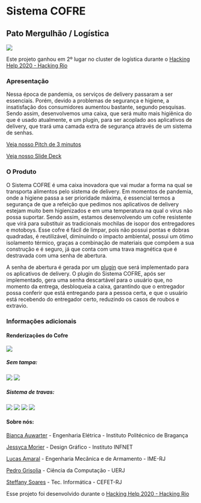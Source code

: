 

# Sistema COFRE
## Pato Mergulhão / Logística

<img src="Plugin/img/logoCofre.png">


Este projeto ganhou em 2º lugar no cluster de logística durante o [Hacking Help 2020 - Hacking Rio](https://hackingrio.com/hackinghelp/)

### Apresentação 

Nessa época de pandemia, os serviços de delivery passaram a ser essenciais. Porém, devido a problemas de segurança e higiene, a insatisfação dos consumidores aumentou bastante, segundo pesquisas. Sendo assim, desenvolvemos uma caixa, que será muito mais higiênica do que é usado atualmente, e um plugin, para ser acoplado aos aplicativos de delivery, que trará uma camada extra de segurança através de um sistema de senhas. 


[Veja nosso Pitch de 3 minutos](https://youtu.be/v4Xafh7NWE0)


[Veja nosso Slide Deck](SlideDeck_SistemaCOFRE.pdf)

### O Produto


O Sistema COFRE é uma caixa inovadora que vai mudar a forma na qual se transporta alimentos pelo sistema de delivery. Em momentos de pandemia, onde a higiene passa a ser prioridade máxima, é essencial termos a segurança de que a refeição que pedimos nos aplicativos de delivery estejam muito bem higienizados e em uma temperatura na qual o vírus não possa suportar. Sendo assim, estamos desenvolvendo um cofre resistente que virá para substituir as tradicionais mochilas de isopor dos entregadores e motoboys. Esse cofre é fácil de limpar, pois não possui pontas e dobras quadradas, é reutilizável, diminuindo o impacto ambiental, possui um ótimo isolamento térmico, graças a combinação de materiais que compõem a sua construção e é seguro, já que conta com uma trava magnética que é destravada com uma senha de abertura.

A senha de abertura é gerada por um [plugin](/Plugin) que será implementado para os aplicativos de delivery. O plugin do Sistema COFRE, após ser implementado, gera uma senha descartável para o usuário que, no momento da entrega, desbloqueia a caixa, garantindo que o entregador possa conferir que está entregando para a pessoa certa, e que o usuário está recebendo do entregador certo, reduzindo os casos de roubos e extravio.


### Informações adicionais 

#### Renderizações do Cofre
<img src="Renders do Cofre/Caixa.png">


##### Sem tampa:
<img src="Renders do Cofre/Caixa-sem-tampa.png">
<img src="Renders do Cofre/Caixa-sem-tampa-corte.png">


##### Sistema de travas:
<img src="Renders do Cofre/Tampa-Trava.png">
<img src="Renders do Cofre/Tampa-Trava2.png">
<img src="Renders do Cofre/Trava-Aberta.png">
<img src="Renders do Cofre/Trava-Travada.png">



#### Sobre nós:
[Bianca Auwarter](https://www.linkedin.com/in/bianca-auwarter-b39272189/) - Engenharia Elétrica - Instituto Politécnico de Bragança

[Jessyca Morier](https://www.linkedin.com/in/jessyca-cordeiro-morier/) - Design Gráfico - Instituto INFNET

[Lucas Amaral](http://www.linkedin.com/in/lucas-gomes-do-amaral-423b38116) - Engenharia Mecânica e de Armamento - IME-RJ

[Pedro Grisolia](https://www.linkedin.com/in/pedro-m-13a4ab161/) - Ciência da Computação - UERJ

[Steffany Soares](https://www.linkedin.com/in/steffanymartinssoares/) - Tec. Informática - CEFET-RJ



Esse projeto foi desenvolvido durante o [Hacking Help 2020 - Hacking Rio](https://hackingrio.com/hackinghelp/)
